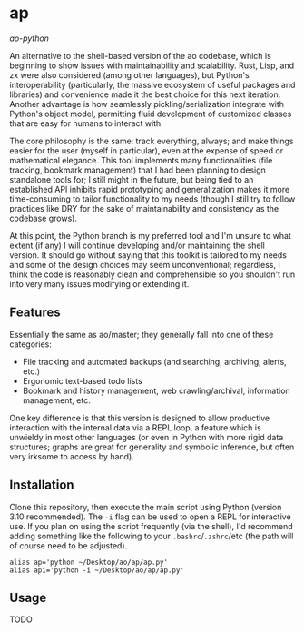 # ap

*ao-python*

An alternative to the shell-based version of the ao codebase, which is
beginning to show issues with maintainability and scalability. Rust, Lisp, and
zx were also considered (among other languages), but Python's interoperability
(particularly, the massive ecosystem of useful packages and libraries) and
convenience made it the best choice for this next iteration. Another advantage
is how seamlessly pickling/serialization integrate with Python's object model,
permitting fluid development of customized classes that are easy for humans to
interact with.

The core philosophy is the same: track everything, always; and make things
easier for the user (myself in particular), even at the expense of speed or
mathematical elegance. This tool implements many functionalities (file
tracking, bookmark management) that I had been planning to design standalone
tools for; I still might in the future, but being tied to an established API
inhibits rapid prototyping and generalization makes it more time-consuming to
tailor functionality to my needs (though I still try to follow practices like
DRY for the sake of maintainability and consistency as the codebase grows).

At this point, the Python branch is my preferred tool and I'm unsure to what
extent (if any) I will continue developing and/or maintaining the shell
version. It should go without saying that this toolkit is tailored to my needs
and some of the design choices may seem unconventional; regardless, I think the
code is reasonably clean and comprehensible so you shouldn't run into very many
issues modifying or extending it.

## Features

Essentially the same as ao/master; they generally fall into one of these
categories:

- File tracking and automated backups (and searching, archiving, alerts, etc.)
- Ergonomic text-based todo lists
- Bookmark and history management, web crawling/archival, information management, etc.

One key difference is that this version is designed to allow productive
interaction with the internal data via a REPL loop, a feature which is unwieldy
in most other languages (or even in Python with more rigid data structures;
graphs are great for generality and symbolic inference, but often very irksome
to access by hand).

## Installation

Clone this repository, then execute the main script using Python (version 3.10
recommended). The `-i` flag can be used to open a REPL for interactive use. If
you plan on using the script frequently (via the shell), I'd recommend adding
something like the following to your `.bashrc`/`.zshrc`/etc (the path will of
course need to be adjusted).

```
alias ap='python ~/Desktop/ao/ap/ap.py'
alias api='python -i ~/Desktop/ao/ap/ap.py'
```

## Usage

TODO
